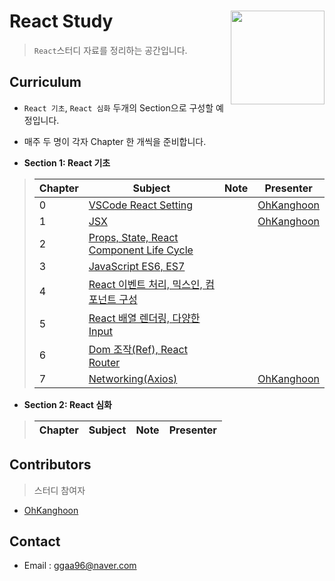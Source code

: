 # React Study <img src = "https://reactjs.org/logo-og.png" width = 150  align = right>

> `React`스터디 자료를 정리하는 공간입니다.


## Curriculum

* `React 기초`, `React 심화` 두개의 Section으로 구성할 예정입니다.
* 매주 두 명이 각자 Chapter 한 개씩을 준비합니다.



* **Section 1: React 기초**

> | Chapter | Subject                                  | Note | Presenter                                |
> | ------- | ---------------------------------------- | ---- | ---------------------------------------- |
> | 0       | [VSCode React Setting]() |      | [OhKanghoon](https://github.com/OhKanghoon) |
> | 1       | [JSX](https://github.com/OhKanghoon/ReactStudy/tree/master/2_JSX) |      | [OhKanghoon](https://github.com/OhKanghoon) |
> | 2       | [Props, State, React Component Life Cycle]() |      | []() |
> | 3       | [JavaScript ES6, ES7]() |      | []() |
> | 4       | [React 이벤트 처리, 믹스인, 컴포넌트 구성]() |      | []() |
> | 5       | [React 배열 렌더링, 다양한 Input]() |      | []() |
> | 6       | [Dom 조작(Ref), React Router]() |      | []() |
> | 7       | [Networking(Axios)]() |      | [OhKanghoon](https://github.com/OhKanghoon) |


* **Section 2: React 심화**

> | Chapter | Subject                                  | Note | Presenter                                |
> | ------- | ---------------------------------------- | ---- | ---------------------------------------- |


## Contributors

> 스터디 참여자

* [OhKanghoon](https://github.com/OhKanghoon)



## Contact

- Email : ggaa96@naver.com
